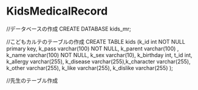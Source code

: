 # KidsMedicalRecord

//データベースの作成
CREATE DATABASE kids_mr;

//こどもカルテのテーブルの作成
CREATE TABLE kids (k_id int NOT NULL primary key, k_pass varchar(100) NOT NULL, k_parent varchar(100) , k_name varchar(100) NOT NULL, k_sex varchar(10), k_birthday int, t_id int, k_allergy varchar(255), k_disease varchar(255),k_character varchar(255), k_other varchar(255), k_like varchar(255), k_dislike varchar(255) );

//先生のテーブル作成
